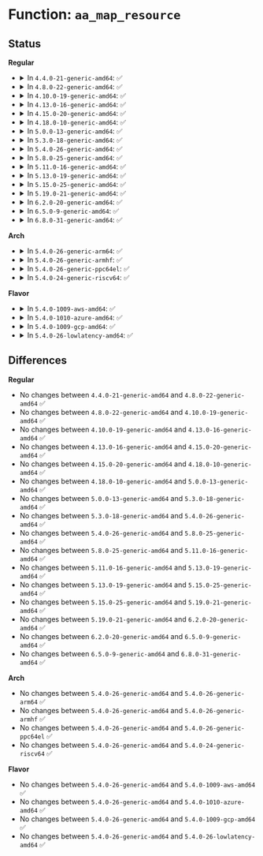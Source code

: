 # Function: <code>aa_map_resource</code>

## Status
<b>Regular</b>
<ul>
<li>
<details>
<summary>In <code>4.4.0-21-generic-amd64</code>: ✅</summary>

```c
int aa_map_resource(int resource)
```

```json
{
  "name": "aa_map_resource",
  "collision_type": "Unique Global",
  "inline_type": "No",
  "funcs": [
    {
      "addr": 18446744071582545088,
      "name": "aa_map_resource",
      "external": true,
      "loc": "security/apparmor/resource.c:69",
      "file": "security/apparmor/resource.c",
      "inline": "seen, unknown",
      "caller_inline": [],
      "caller_func": [
        "security/apparmor/policy_unpack.c:unpack_profile"
      ]
    }
  ],
  "symbols": [
    {
      "addr": 18446744071582545088,
      "name": "aa_map_resource",
      "section": ".text",
      "bind": "STB_GLOBAL",
      "size": 21
    }
  ]
}
```
</details>
</li>
<li>
<details>
<summary>In <code>4.8.0-22-generic-amd64</code>: ✅</summary>

```c
int aa_map_resource(int resource)
```

```json
{
  "name": "aa_map_resource",
  "collision_type": "Unique Global",
  "inline_type": "No",
  "funcs": [
    {
      "addr": 18446744071582785376,
      "name": "aa_map_resource",
      "external": true,
      "loc": "security/apparmor/resource.c:69",
      "file": "security/apparmor/resource.c",
      "inline": "seen, unknown",
      "caller_inline": [],
      "caller_func": [
        "security/apparmor/policy_unpack.c:unpack_profile"
      ]
    }
  ],
  "symbols": [
    {
      "addr": 18446744071582785376,
      "name": "aa_map_resource",
      "section": ".text",
      "bind": "STB_GLOBAL",
      "size": 21
    }
  ]
}
```
</details>
</li>
<li>
<details>
<summary>In <code>4.10.0-19-generic-amd64</code>: ✅</summary>

```c
int aa_map_resource(int resource)
```

```json
{
  "name": "aa_map_resource",
  "collision_type": "Unique Global",
  "inline_type": "No",
  "funcs": [
    {
      "addr": 18446744071582880768,
      "name": "aa_map_resource",
      "external": true,
      "loc": "security/apparmor/resource.c:69",
      "file": "security/apparmor/resource.c",
      "inline": "seen, unknown",
      "caller_inline": [],
      "caller_func": [
        "security/apparmor/policy_unpack.c:unpack_profile"
      ]
    }
  ],
  "symbols": [
    {
      "addr": 18446744071582880768,
      "name": "aa_map_resource",
      "section": ".text",
      "bind": "STB_GLOBAL",
      "size": 21
    }
  ]
}
```
</details>
</li>
<li>
<details>
<summary>In <code>4.13.0-16-generic-amd64</code>: ✅</summary>

```c
int aa_map_resource(int resource)
```

```json
{
  "name": "aa_map_resource",
  "collision_type": "Unique Global",
  "inline_type": "No",
  "funcs": [
    {
      "addr": 18446744071582951088,
      "name": "aa_map_resource",
      "external": true,
      "loc": "security/apparmor/resource.c:80",
      "file": "security/apparmor/resource.c",
      "inline": "seen, unknown",
      "caller_inline": [],
      "caller_func": [
        "security/apparmor/policy_unpack.c:unpack_profile"
      ]
    }
  ],
  "symbols": [
    {
      "addr": 18446744071582951088,
      "name": "aa_map_resource",
      "section": ".text",
      "bind": "STB_GLOBAL",
      "size": 21
    }
  ]
}
```
</details>
</li>
<li>
<details>
<summary>In <code>4.15.0-20-generic-amd64</code>: ✅</summary>

```c
int aa_map_resource(int resource)
```

```json
{
  "name": "aa_map_resource",
  "collision_type": "Unique Global",
  "inline_type": "No",
  "funcs": [
    {
      "addr": 18446744071583113136,
      "name": "aa_map_resource",
      "external": true,
      "loc": "security/apparmor/resource.c:80",
      "file": "security/apparmor/resource.c",
      "inline": "seen, unknown",
      "caller_inline": [],
      "caller_func": [
        "security/apparmor/policy_unpack.c:unpack_profile"
      ]
    }
  ],
  "symbols": [
    {
      "addr": 18446744071583113136,
      "name": "aa_map_resource",
      "section": ".text",
      "bind": "STB_GLOBAL",
      "size": 21
    }
  ]
}
```
</details>
</li>
<li>
<details>
<summary>In <code>4.18.0-10-generic-amd64</code>: ✅</summary>

```c
int aa_map_resource(int resource)
```

```json
{
  "name": "aa_map_resource",
  "collision_type": "Unique Global",
  "inline_type": "No",
  "funcs": [
    {
      "addr": 18446744071583318384,
      "name": "aa_map_resource",
      "external": true,
      "loc": "security/apparmor/resource.c:80",
      "file": "security/apparmor/resource.c",
      "inline": "seen, unknown",
      "caller_inline": [],
      "caller_func": [
        "security/apparmor/policy_unpack.c:unpack_profile"
      ]
    }
  ],
  "symbols": [
    {
      "addr": 18446744071583318384,
      "name": "aa_map_resource",
      "section": ".text",
      "bind": "STB_GLOBAL",
      "size": 21
    }
  ]
}
```
</details>
</li>
<li>
<details>
<summary>In <code>5.0.0-13-generic-amd64</code>: ✅</summary>

```c
int aa_map_resource(int resource)
```

```json
{
  "name": "aa_map_resource",
  "collision_type": "Unique Global",
  "inline_type": "No",
  "funcs": [
    {
      "addr": 18446744071583437344,
      "name": "aa_map_resource",
      "external": true,
      "loc": "security/apparmor/resource.c:80",
      "file": "security/apparmor/resource.c",
      "inline": "seen, unknown",
      "caller_inline": [],
      "caller_func": [
        "security/apparmor/policy_unpack.c:unpack_profile"
      ]
    }
  ],
  "symbols": [
    {
      "addr": 18446744071583437344,
      "name": "aa_map_resource",
      "section": ".text",
      "bind": "STB_GLOBAL",
      "size": 21
    }
  ]
}
```
</details>
</li>
<li>
<details>
<summary>In <code>5.3.0-18-generic-amd64</code>: ✅</summary>

```c
int aa_map_resource(int resource)
```

```json
{
  "name": "aa_map_resource",
  "collision_type": "Unique Global",
  "inline_type": "No",
  "funcs": [
    {
      "addr": 18446744071583622416,
      "name": "aa_map_resource",
      "external": true,
      "loc": "security/apparmor/resource.c:76",
      "file": "security/apparmor/resource.c",
      "inline": "seen, unknown",
      "caller_inline": [],
      "caller_func": [
        "security/apparmor/policy_unpack.c:unpack_profile"
      ]
    }
  ],
  "symbols": [
    {
      "addr": 18446744071583622416,
      "name": "aa_map_resource",
      "section": ".text",
      "bind": "STB_GLOBAL",
      "size": 21
    }
  ]
}
```
</details>
</li>
<li>
<details>
<summary>In <code>5.4.0-26-generic-amd64</code>: ✅</summary>

```c
int aa_map_resource(int resource)
```

```json
{
  "name": "aa_map_resource",
  "collision_type": "Unique Global",
  "inline_type": "No",
  "funcs": [
    {
      "addr": 18446744071583728592,
      "name": "aa_map_resource",
      "external": true,
      "loc": "security/apparmor/resource.c:76",
      "file": "security/apparmor/resource.c",
      "inline": "seen, unknown",
      "caller_inline": [],
      "caller_func": [
        "security/apparmor/policy_unpack.c:unpack_profile"
      ]
    }
  ],
  "symbols": [
    {
      "addr": 18446744071583728592,
      "name": "aa_map_resource",
      "section": ".text",
      "bind": "STB_GLOBAL",
      "size": 21
    }
  ]
}
```
</details>
</li>
<li>
<details>
<summary>In <code>5.8.0-25-generic-amd64</code>: ✅</summary>

```c
int aa_map_resource(int resource)
```

```json
{
  "name": "aa_map_resource",
  "collision_type": "Unique Global",
  "inline_type": "No",
  "funcs": [
    {
      "addr": 18446744071584110432,
      "name": "aa_map_resource",
      "external": true,
      "loc": "security/apparmor/resource.c:76",
      "file": "security/apparmor/resource.c",
      "inline": "seen, unknown",
      "caller_inline": [],
      "caller_func": [
        "security/apparmor/policy_unpack.c:unpack_rlimits"
      ]
    }
  ],
  "symbols": [
    {
      "addr": 18446744071584110432,
      "name": "aa_map_resource",
      "section": ".text",
      "bind": "STB_GLOBAL",
      "size": 21
    }
  ]
}
```
</details>
</li>
<li>
<details>
<summary>In <code>5.11.0-16-generic-amd64</code>: ✅</summary>

```c
int aa_map_resource(int resource)
```

```json
{
  "name": "aa_map_resource",
  "collision_type": "Unique Global",
  "inline_type": "No",
  "funcs": [
    {
      "addr": 18446744071584229520,
      "name": "aa_map_resource",
      "external": true,
      "loc": "security/apparmor/resource.c:76",
      "file": "security/apparmor/resource.c",
      "inline": "seen, unknown",
      "caller_inline": [],
      "caller_func": [
        "security/apparmor/policy_unpack.c:unpack_rlimits"
      ]
    }
  ],
  "symbols": [
    {
      "addr": 18446744071584229520,
      "name": "aa_map_resource",
      "section": ".text",
      "bind": "STB_GLOBAL",
      "size": 21
    }
  ]
}
```
</details>
</li>
<li>
<details>
<summary>In <code>5.13.0-19-generic-amd64</code>: ✅</summary>

```c
int aa_map_resource(int resource)
```

```json
{
  "name": "aa_map_resource",
  "collision_type": "Unique Global",
  "inline_type": "No",
  "funcs": [
    {
      "addr": 18446744071584254576,
      "name": "aa_map_resource",
      "external": true,
      "loc": "security/apparmor/resource.c:76",
      "file": "security/apparmor/resource.c",
      "inline": "seen, unknown",
      "caller_inline": [],
      "caller_func": [
        "security/apparmor/policy_unpack.c:unpack_rlimits"
      ]
    }
  ],
  "symbols": [
    {
      "addr": 18446744071584254576,
      "name": "aa_map_resource",
      "section": ".text",
      "bind": "STB_GLOBAL",
      "size": 21
    }
  ]
}
```
</details>
</li>
<li>
<details>
<summary>In <code>5.15.0-25-generic-amd64</code>: ✅</summary>

```c
int aa_map_resource(int resource)
```

```json
{
  "name": "aa_map_resource",
  "collision_type": "Unique Global",
  "inline_type": "No",
  "funcs": [
    {
      "addr": 18446744071584640320,
      "name": "aa_map_resource",
      "external": true,
      "loc": "security/apparmor/resource.c:76",
      "file": "security/apparmor/resource.c",
      "inline": "seen, unknown",
      "caller_inline": [],
      "caller_func": [
        "security/apparmor/policy_unpack.c:unpack_rlimits"
      ]
    }
  ],
  "symbols": [
    {
      "addr": 18446744071584640320,
      "name": "aa_map_resource",
      "section": ".text",
      "bind": "STB_GLOBAL",
      "size": 49
    }
  ]
}
```
</details>
</li>
<li>
<details>
<summary>In <code>5.19.0-21-generic-amd64</code>: ✅</summary>

```c
int aa_map_resource(int resource)
```

```json
{
  "name": "aa_map_resource",
  "collision_type": "Unique Global",
  "inline_type": "No",
  "funcs": [
    {
      "addr": 18446744071585296688,
      "name": "aa_map_resource",
      "external": true,
      "loc": "security/apparmor/resource.c:77",
      "file": "security/apparmor/resource.c",
      "inline": "seen, unknown",
      "caller_inline": [],
      "caller_func": [
        "security/apparmor/policy_unpack.c:unpack_rlimits"
      ]
    }
  ],
  "symbols": [
    {
      "addr": 18446744071585296688,
      "name": "aa_map_resource",
      "section": ".text",
      "bind": "STB_GLOBAL",
      "size": 57
    }
  ]
}
```
</details>
</li>
<li>
<details>
<summary>In <code>6.2.0-20-generic-amd64</code>: ✅</summary>

```c
int aa_map_resource(int resource)
```

```json
{
  "name": "aa_map_resource",
  "collision_type": "Unique Global",
  "inline_type": "No",
  "funcs": [
    {
      "addr": 18446744071586033968,
      "name": "aa_map_resource",
      "external": true,
      "loc": "security/apparmor/resource.c:83",
      "file": "security/apparmor/resource.c",
      "inline": "seen, unknown",
      "caller_inline": [],
      "caller_func": [
        "security/apparmor/policy_unpack.c:unpack_rlimits"
      ]
    }
  ],
  "symbols": [
    {
      "addr": 18446744071586033968,
      "name": "aa_map_resource",
      "section": ".text",
      "bind": "STB_GLOBAL",
      "size": 57
    }
  ]
}
```
</details>
</li>
<li>
<details>
<summary>In <code>6.5.0-9-generic-amd64</code>: ✅</summary>

```c
int aa_map_resource(int resource)
```

```json
{
  "name": "aa_map_resource",
  "collision_type": "Unique Global",
  "inline_type": "No",
  "funcs": [
    {
      "addr": 18446744071586269216,
      "name": "aa_map_resource",
      "external": true,
      "loc": "security/apparmor/resource.c:83",
      "file": "security/apparmor/resource.c",
      "inline": "seen, unknown",
      "caller_inline": [],
      "caller_func": [
        "security/apparmor/policy_unpack.c:unpack_rlimits"
      ]
    }
  ],
  "symbols": [
    {
      "addr": 18446744071586269216,
      "name": "aa_map_resource",
      "section": ".text",
      "bind": "STB_GLOBAL",
      "size": 57
    }
  ]
}
```
</details>
</li>
<li>
<details>
<summary>In <code>6.8.0-31-generic-amd64</code>: ✅</summary>

```c
int aa_map_resource(int resource)
```

```json
{
  "name": "aa_map_resource",
  "collision_type": "Unique Global",
  "inline_type": "No",
  "funcs": [
    {
      "addr": 18446744071586525744,
      "name": "aa_map_resource",
      "external": true,
      "loc": "security/apparmor/resource.c:83",
      "file": "security/apparmor/resource.c",
      "inline": "seen, unknown",
      "caller_inline": [],
      "caller_func": [
        "security/apparmor/policy_unpack.c:unpack_rlimits"
      ]
    }
  ],
  "symbols": [
    {
      "addr": 18446744071586525744,
      "name": "aa_map_resource",
      "section": ".text",
      "bind": "STB_GLOBAL",
      "size": 57
    }
  ]
}
```
</details>
</li>
</ul>
<b>Arch</b>
<ul>
<li>
<details>
<summary>In <code>5.4.0-26-generic-arm64</code>: ✅</summary>

```c
int aa_map_resource(int resource)
```

```json
{
  "name": "aa_map_resource",
  "collision_type": "Unique Global",
  "inline_type": "No",
  "funcs": [
    {
      "addr": 18446603336495524560,
      "name": "aa_map_resource",
      "external": true,
      "loc": "security/apparmor/resource.c:76",
      "file": "security/apparmor/resource.c",
      "inline": "seen, unknown",
      "caller_inline": [],
      "caller_func": [
        "security/apparmor/policy_unpack.c:unpack_profile"
      ]
    }
  ],
  "symbols": [
    {
      "addr": 18446603336495524560,
      "name": "aa_map_resource",
      "section": ".text",
      "bind": "STB_GLOBAL",
      "size": 52
    }
  ]
}
```
</details>
</li>
<li>
<details>
<summary>In <code>5.4.0-26-generic-armhf</code>: ✅</summary>

```c
int aa_map_resource(int resource)
```

```json
{
  "name": "aa_map_resource",
  "collision_type": "Unique Global",
  "inline_type": "No",
  "funcs": [
    {
      "addr": 3228891260,
      "name": "aa_map_resource",
      "external": true,
      "loc": "security/apparmor/resource.c:76",
      "file": "security/apparmor/resource.c",
      "inline": "seen, unknown",
      "caller_inline": [],
      "caller_func": [
        "security/apparmor/policy_unpack.c:unpack_profile"
      ]
    }
  ],
  "symbols": [
    {
      "addr": 3228891260,
      "name": "aa_map_resource",
      "section": ".text",
      "bind": "STB_GLOBAL",
      "size": 40
    }
  ]
}
```
</details>
</li>
<li>
<details>
<summary>In <code>5.4.0-26-generic-ppc64el</code>: ✅</summary>

```c
int aa_map_resource(int resource)
```

```json
{
  "name": "aa_map_resource",
  "collision_type": "Unique Global",
  "inline_type": "No",
  "funcs": [
    {
      "addr": 13835058055289603552,
      "name": "aa_map_resource",
      "external": true,
      "loc": "security/apparmor/resource.c:76",
      "file": "security/apparmor/resource.c",
      "inline": "seen, unknown",
      "caller_inline": [],
      "caller_func": [
        "security/apparmor/policy_unpack.c:unpack_profile"
      ]
    }
  ],
  "symbols": [
    {
      "addr": 13835058055289603552,
      "name": "aa_map_resource",
      "section": ".text",
      "bind": "STB_GLOBAL",
      "size": 40
    }
  ]
}
```
</details>
</li>
<li>
<details>
<summary>In <code>5.4.0-24-generic-riscv64</code>: ✅</summary>

```c
int aa_map_resource(int resource)
```

```json
{
  "name": "aa_map_resource",
  "collision_type": "Unique Global",
  "inline_type": "No",
  "funcs": [
    {
      "addr": 18446743936274702208,
      "name": "aa_map_resource",
      "external": true,
      "loc": "security/apparmor/resource.c:76",
      "file": "security/apparmor/resource.c",
      "inline": "seen, unknown",
      "caller_inline": [],
      "caller_func": [
        "security/apparmor/policy_unpack.c:unpack_profile"
      ]
    }
  ],
  "symbols": [
    {
      "addr": 18446743936274702208,
      "name": "aa_map_resource",
      "section": ".text",
      "bind": "STB_GLOBAL",
      "size": 48
    }
  ]
}
```
</details>
</li>
</ul>
<b>Flavor</b>
<ul>
<li>
<details>
<summary>In <code>5.4.0-1009-aws-amd64</code>: ✅</summary>

```c
int aa_map_resource(int resource)
```

```json
{
  "name": "aa_map_resource",
  "collision_type": "Unique Global",
  "inline_type": "No",
  "funcs": [
    {
      "addr": 18446744071583697328,
      "name": "aa_map_resource",
      "external": true,
      "loc": "security/apparmor/resource.c:76",
      "file": "security/apparmor/resource.c",
      "inline": "seen, unknown",
      "caller_inline": [],
      "caller_func": [
        "security/apparmor/policy_unpack.c:unpack_profile"
      ]
    }
  ],
  "symbols": [
    {
      "addr": 18446744071583697328,
      "name": "aa_map_resource",
      "section": ".text",
      "bind": "STB_GLOBAL",
      "size": 21
    }
  ]
}
```
</details>
</li>
<li>
<details>
<summary>In <code>5.4.0-1010-azure-amd64</code>: ✅</summary>

```c
int aa_map_resource(int resource)
```

```json
{
  "name": "aa_map_resource",
  "collision_type": "Unique Global",
  "inline_type": "No",
  "funcs": [
    {
      "addr": 18446744071583634384,
      "name": "aa_map_resource",
      "external": true,
      "loc": "security/apparmor/resource.c:76",
      "file": "security/apparmor/resource.c",
      "inline": "seen, unknown",
      "caller_inline": [],
      "caller_func": [
        "security/apparmor/policy_unpack.c:unpack_profile"
      ]
    }
  ],
  "symbols": [
    {
      "addr": 18446744071583634384,
      "name": "aa_map_resource",
      "section": ".text",
      "bind": "STB_GLOBAL",
      "size": 21
    }
  ]
}
```
</details>
</li>
<li>
<details>
<summary>In <code>5.4.0-1009-gcp-amd64</code>: ✅</summary>

```c
int aa_map_resource(int resource)
```

```json
{
  "name": "aa_map_resource",
  "collision_type": "Unique Global",
  "inline_type": "No",
  "funcs": [
    {
      "addr": 18446744071583681104,
      "name": "aa_map_resource",
      "external": true,
      "loc": "security/apparmor/resource.c:76",
      "file": "security/apparmor/resource.c",
      "inline": "seen, unknown",
      "caller_inline": [],
      "caller_func": [
        "security/apparmor/policy_unpack.c:unpack_profile"
      ]
    }
  ],
  "symbols": [
    {
      "addr": 18446744071583681104,
      "name": "aa_map_resource",
      "section": ".text",
      "bind": "STB_GLOBAL",
      "size": 21
    }
  ]
}
```
</details>
</li>
<li>
<details>
<summary>In <code>5.4.0-26-lowlatency-amd64</code>: ✅</summary>

```c
int aa_map_resource(int resource)
```

```json
{
  "name": "aa_map_resource",
  "collision_type": "Unique Global",
  "inline_type": "No",
  "funcs": [
    {
      "addr": 18446744071583780832,
      "name": "aa_map_resource",
      "external": true,
      "loc": "security/apparmor/resource.c:76",
      "file": "security/apparmor/resource.c",
      "inline": "seen, unknown",
      "caller_inline": [],
      "caller_func": [
        "security/apparmor/policy_unpack.c:unpack_profile"
      ]
    }
  ],
  "symbols": [
    {
      "addr": 18446744071583780832,
      "name": "aa_map_resource",
      "section": ".text",
      "bind": "STB_GLOBAL",
      "size": 21
    }
  ]
}
```
</details>
</li>
</ul>

## Differences
<b>Regular</b>
<ul>
<li>
No changes between <code>4.4.0-21-generic-amd64</code> and <code>4.8.0-22-generic-amd64</code> ✅
</li>
<li>
No changes between <code>4.8.0-22-generic-amd64</code> and <code>4.10.0-19-generic-amd64</code> ✅
</li>
<li>
No changes between <code>4.10.0-19-generic-amd64</code> and <code>4.13.0-16-generic-amd64</code> ✅
</li>
<li>
No changes between <code>4.13.0-16-generic-amd64</code> and <code>4.15.0-20-generic-amd64</code> ✅
</li>
<li>
No changes between <code>4.15.0-20-generic-amd64</code> and <code>4.18.0-10-generic-amd64</code> ✅
</li>
<li>
No changes between <code>4.18.0-10-generic-amd64</code> and <code>5.0.0-13-generic-amd64</code> ✅
</li>
<li>
No changes between <code>5.0.0-13-generic-amd64</code> and <code>5.3.0-18-generic-amd64</code> ✅
</li>
<li>
No changes between <code>5.3.0-18-generic-amd64</code> and <code>5.4.0-26-generic-amd64</code> ✅
</li>
<li>
No changes between <code>5.4.0-26-generic-amd64</code> and <code>5.8.0-25-generic-amd64</code> ✅
</li>
<li>
No changes between <code>5.8.0-25-generic-amd64</code> and <code>5.11.0-16-generic-amd64</code> ✅
</li>
<li>
No changes between <code>5.11.0-16-generic-amd64</code> and <code>5.13.0-19-generic-amd64</code> ✅
</li>
<li>
No changes between <code>5.13.0-19-generic-amd64</code> and <code>5.15.0-25-generic-amd64</code> ✅
</li>
<li>
No changes between <code>5.15.0-25-generic-amd64</code> and <code>5.19.0-21-generic-amd64</code> ✅
</li>
<li>
No changes between <code>5.19.0-21-generic-amd64</code> and <code>6.2.0-20-generic-amd64</code> ✅
</li>
<li>
No changes between <code>6.2.0-20-generic-amd64</code> and <code>6.5.0-9-generic-amd64</code> ✅
</li>
<li>
No changes between <code>6.5.0-9-generic-amd64</code> and <code>6.8.0-31-generic-amd64</code> ✅
</li>
</ul>
<b>Arch</b>
<ul>
<li>
No changes between <code>5.4.0-26-generic-amd64</code> and <code>5.4.0-26-generic-arm64</code> ✅
</li>
<li>
No changes between <code>5.4.0-26-generic-amd64</code> and <code>5.4.0-26-generic-armhf</code> ✅
</li>
<li>
No changes between <code>5.4.0-26-generic-amd64</code> and <code>5.4.0-26-generic-ppc64el</code> ✅
</li>
<li>
No changes between <code>5.4.0-26-generic-amd64</code> and <code>5.4.0-24-generic-riscv64</code> ✅
</li>
</ul>
<b>Flavor</b>
<ul>
<li>
No changes between <code>5.4.0-26-generic-amd64</code> and <code>5.4.0-1009-aws-amd64</code> ✅
</li>
<li>
No changes between <code>5.4.0-26-generic-amd64</code> and <code>5.4.0-1010-azure-amd64</code> ✅
</li>
<li>
No changes between <code>5.4.0-26-generic-amd64</code> and <code>5.4.0-1009-gcp-amd64</code> ✅
</li>
<li>
No changes between <code>5.4.0-26-generic-amd64</code> and <code>5.4.0-26-lowlatency-amd64</code> ✅
</li>
</ul>

